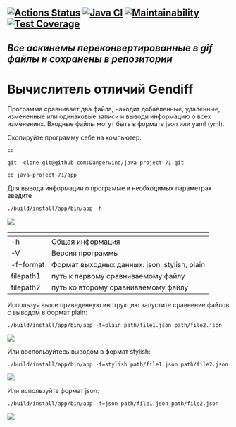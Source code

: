 
[![Actions Status](https://github.com/Dangerwind/java-project-71/actions/workflows/hexlet-check.yml/badge.svg)](https://github.com/Dangerwind/java-project-71/actions) 
[![Java CI](https://github.com/Dangerwind/java-project-71/actions/workflows/main.yml/badge.svg)](https://github.com/Dangerwind/java-project-71/actions/workflows/main.yml) [![Maintainability](https://api.codeclimate.com/v1/badges/89d9658bf7fac506ca70/maintainability)](https://codeclimate.com/github/Dangerwind/java-project-71/maintainability) 
[![Test Coverage](https://api.codeclimate.com/v1/badges/89d9658bf7fac506ca70/test_coverage)](https://codeclimate.com/github/Dangerwind/java-project-71/test_coverage)
---
_Все аскинемы переконвертированные в gif файлы и сохранены в репозитории_
---

# Вычислитель отличий Gendiff
  Программа сравнивает два файла, находит добавленные, удаленные, измененные или одинаковые записи и выводи информацию о всех изменениях.
Входные файлы могут быть в формате json или yaml (yml).

  Скопируйте программу себе на компьютер:
```
cd
```
```
git -clone git@github.com:Dangerwind/java-project-71.git
```
```
cd java-project-71/app
```
  Для вывода информации о программе и необходимых параметрах введите
```
./build/install/app/bin/app -h
```

![](https://github.com/Dangerwind/java-project-71/blob/main/GIF/01-help.gif)


| <!-- -->  | <!-- -->                                     |
|:----------|:---------------------------------------------|
| -h        | Общая информация                             |
| -V        | Версия программы                             |
| -f=format | Формат выходных данных: json, stylish, plain |
| filepath1 | путь к первому сравниваемому файлу           |
| filepath2 | путь ко второму сравниваемому файлу          |

  Используя выше приведенную инструкцию запустите сравнение файлов с выводом в формат plain:
```
./build/install/app/bin/app -f=plain path/file1.json path/file2.json
```
![](https://github.com/Dangerwind/java-project-71/blob/main/GIF/02-plain.gif)
 
  Или воспользуйтесь выводом в формат stylish:
```
./build/install/app/bin/app -f=stylish path/file1.json path/file2.json
```
![](https://github.com/Dangerwind/java-project-71/blob/main/GIF/03-stylish.gif)

  Или используйте формат json:
```
./build/install/app/bin/app -f=json path/file1.json path/file2.json
```
![](https://github.com/Dangerwind/java-project-71/blob/main/GIF/04-json.gif)
